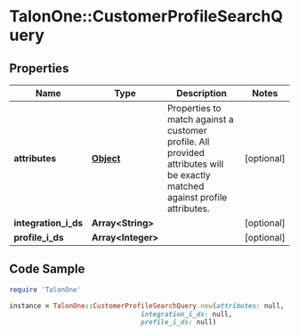 # TalonOne::CustomerProfileSearchQuery

## Properties

Name | Type | Description | Notes
------------ | ------------- | ------------- | -------------
**attributes** | [**Object**](.md) | Properties to match against a customer profile. All provided attributes will be exactly matched against profile attributes. | [optional] 
**integration_i_ds** | **Array&lt;String&gt;** |  | [optional] 
**profile_i_ds** | **Array&lt;Integer&gt;** |  | [optional] 

## Code Sample

```ruby
require 'TalonOne'

instance = TalonOne::CustomerProfileSearchQuery.new(attributes: null,
                                 integration_i_ds: null,
                                 profile_i_ds: null)
```


